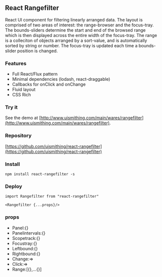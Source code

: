 ## React Rangefilter

React UI component for filtering linearly arranged data. The layout is comprised of two areas of interest: the range-browser and the focus-tray. The bounds-sliders determine the start and end of the browsed range which is then displayed across the entire width of the focus-tray. The range is a colleciton of objects arranged by a sort-value, and is automatically sorted by string or number. The focus-tray is updated each time a bounds-slider position is changed.

### Features
  * Full React/Flux pattern
  * Minimal dependencies (lodash, react-draggable)
  * Callbacks for onClick and onChange
  * Fluid layout
  * CSS Rich

### Try it
See the demo at [http://www.uismithing.com/main/wares/rangefilter](http://www.uismithing.com/main/wares/rangefilter).

### Repository
[https://github.com/uismithing/react-rangefilter](https://github.com/uismithing/react-rangefilter)

### Install
`npm install react-rangefilter -s`

### Deploy
`import Rangefilter from "react-rangefilter"`

`<Rangefilter {...props}/>`

### props
  * Panel:{}
  * Panelintervals:{}
  * Scopetrack:{}
  * Focustray:{}
  * Leftbound:{}
  * Rightbound:{}
  * Change:=>
  * Click:=>
  * Range:[{},...{}]